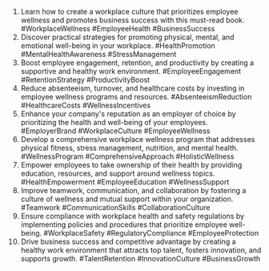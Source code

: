 1. Learn how to create a workplace culture that prioritizes employee wellness and promotes business success with this must-read book. #WorkplaceWellness #EmployeeHealth #BusinessSuccess
2. Discover practical strategies for promoting physical, mental, and emotional well-being in your workplace. #HealthPromotion #MentalHealthAwareness #StressManagement
3. Boost employee engagement, retention, and productivity by creating a supportive and healthy work environment. #EmployeeEngagement #RetentionStrategy #ProductivityBoost
4. Reduce absenteeism, turnover, and healthcare costs by investing in employee wellness programs and resources. #AbsenteeismReduction #HealthcareCosts #WellnessIncentives
5. Enhance your company's reputation as an employer of choice by prioritizing the health and well-being of your employees. #EmployerBrand #WorkplaceCulture #EmployeeWellness
6. Develop a comprehensive workplace wellness program that addresses physical fitness, stress management, nutrition, and mental health. #WellnessProgram #ComprehensiveApproach #HolisticWellness
7. Empower employees to take ownership of their health by providing education, resources, and support around wellness topics. #HealthEmpowerment #EmployeeEducation #WellnessSupport
8. Improve teamwork, communication, and collaboration by fostering a culture of wellness and mutual support within your organization. #Teamwork #CommunicationSkills #CollaborationCulture
9. Ensure compliance with workplace health and safety regulations by implementing policies and procedures that prioritize employee well-being. #WorkplaceSafety #RegulatoryCompliance #EmployeeProtection
10. Drive business success and competitive advantage by creating a healthy work environment that attracts top talent, fosters innovation, and supports growth. #TalentRetention #InnovationCulture #BusinessGrowth
